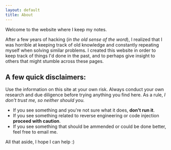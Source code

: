 ```yaml
---
layout: default 
title: About
---
```


Welcome to the website where I keep my notes.

After a few years of hacking (*in the old sense of the word*), I realized that I was horrible at keeping track of old knowledge and constantly repeating myself when solving similar problems. I created this website in order to keep track of things I'd done in the past, and to perhaps give insight to others that might stumble across these pages.

## A few quick disclaimers:
Use the information on this site at your own risk. Always conduct your own research and due diligence before trying anything you find here. As a rule, **I don't trust me, so neither should you*.*

* If you see something and you're not sure what it does, **don't run it**. 
* If you see something related to reverse engineering or code injection **proceed with caution**. 
* If you see something that should be ammended or could be done better, feel free to email me.


All that aside, I hope I can help :)
